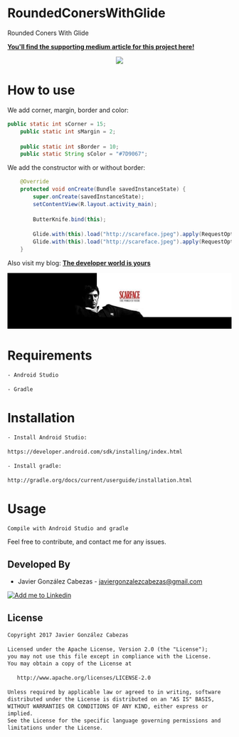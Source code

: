# RoundedConersWithGlide
Rounded Coners With Glide

**[You'll find the supporting medium article for this project here!](http://thedeveloperworldisyours.com/android/rounded-corners-with-glide/#sthash.EiFePDrI.dpbs)**

<p align="center">
 <img src="https://github.com/thedeveloperworldisyours/RoundedConersWithGlide/blob/master/RoundedConersWithGlideV4.png" width="300px" />
</p>

# How to use

We add corner, margin, border and color:

```java
public static int sCorner = 15;
    public static int sMargin = 2;

    public static int sBorder = 10;
    public static String sColor = "#7D9067";
```
   We add the constructor with or without border:
```java
    @Override
    protected void onCreate(Bundle savedInstanceState) {
        super.onCreate(savedInstanceState);
        setContentView(R.layout.activity_main);

        ButterKnife.bind(this);

        Glide.with(this).load("http://scareface.jpeg").apply(RequestOptions.bitmapTransform(new RoundedCornersTransformation(this, sCorner, sMargin))).into(mImageView);
        Glide.with(this).load("http://scareface.jpeg").apply(RequestOptions.bitmapTransform(new RoundedCornersTransformation(this, sCorner, sMargin, sColor, sBorder))).into(mImageViewBorder);
    }
```

Also visit my blog: **[The developer world is yours](http://thedeveloperworldisyours.com/)**

<a href="http://thedeveloperworldisyours.com/">
  <img alt="The developer world is yours" src="https://github.com/CabezasGonzalezJavier/AddTextViewButton/blob/master/TheDeveloperWordIsYours.png" />
</a>

# Requirements

    - Android Studio

    - Gradle


# Installation

    - Install Android Studio:

    https://developer.android.com/sdk/installing/index.html

    - Install gradle:

    http://gradle.org/docs/current/userguide/installation.html

# Usage
    Compile with Android Studio and gradle


Feel free to contribute, and contact me for any issues.

Developed By
------------
* Javier González Cabezas - <javiergonzalezcabezas@gmail.com>

<a href="https://es.linkedin.com/in/javier-gonz%C3%A1lez-cabezas-8b4b2231">
  <img alt="Add me to Linkedin" src="https://github.com/JorgeCastilloPrz/EasyMVP/blob/master/art/linkedin.png" />
</a>

License
-------

    Copyright 2017 Javier González Cabezas

    Licensed under the Apache License, Version 2.0 (the "License");
    you may not use this file except in compliance with the License.
    You may obtain a copy of the License at

       http://www.apache.org/licenses/LICENSE-2.0

    Unless required by applicable law or agreed to in writing, software
    distributed under the License is distributed on an "AS IS" BASIS,
    WITHOUT WARRANTIES OR CONDITIONS OF ANY KIND, either express or implied.
    See the License for the specific language governing permissions and
    limitations under the License.

